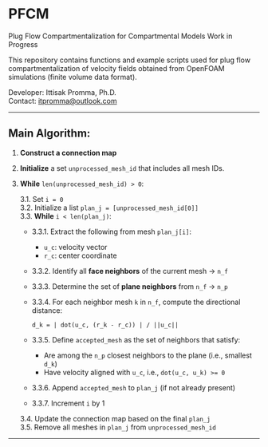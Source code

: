# PFCM
Plug Flow Compartmentalization for Compartmental Models
Work in Progress

This repository contains functions and example scripts used for plug flow compartmentalization of velocity fields obtained from OpenFOAM simulations (finite volume data format).

Developer: Ittisak Promma, Ph.D.\
Contact: itpromma@outlook.com

---
## Main Algorithm:

1. **Construct a connection map**

2. **Initialize** a set `unprocessed_mesh_id` that includes all mesh IDs.

3. **While** `len(unprocessed_mesh_id) > 0`:

   3.1. Set `i = 0`\
   3.2. Initialize a list `plan_j = [unprocessed_mesh_id[0]]`\
   3.3. **While** `i < len(plan_j)`:

   - 3.3.1. Extract the following from mesh `plan_j[i]`:
     - `u_c`: velocity vector
     - `r_c`: center coordinate

   - 3.3.2. Identify all **face neighbors** of the current mesh → `n_f` 
   - 3.3.3. Determine the set of **plane neighbors** from `n_f` → `n_p` 
   - 3.3.4. For each neighbor mesh `k` in `n_f`, compute the directional distance:

     ```
     d_k = | dot(u_c, (r_k - r_c)) | / ||u_c||
     ```

   - 3.3.5. Define `accepted_mesh` as the set of neighbors that satisfy:
     - Are among the `n_p` closest neighbors to the plane (i.e., smallest `d_k`)
     - Have velocity aligned with `u_c`, i.e., `dot(u_c, u_k) >= 0`

   - 3.3.6. Append `accepted_mesh` to `plan_j` (if not already present) 
   - 3.3.7. Increment `i` by 1

    3.4. Update the connection map based on the final `plan_j`\
    3.5. Remove all meshes in `plan_j` from `unprocessed_mesh_id`
---
